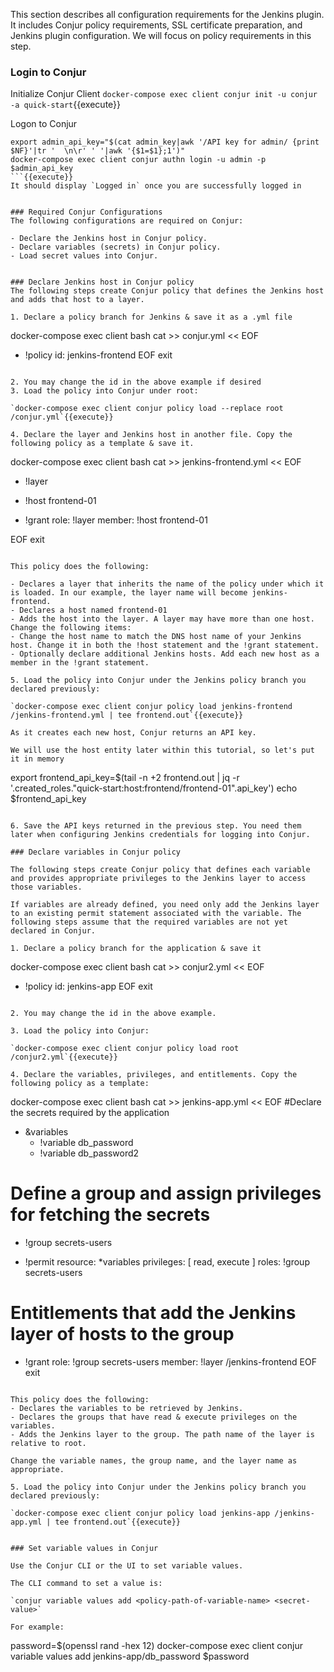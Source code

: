 This section describes all configuration requirements for the Jenkins plugin. It includes Conjur policy requirements, SSL certificate preparation, and Jenkins plugin configuration.   We will focus on policy requirements in this step.


### Login to Conjur
Initialize Conjur Client
`docker-compose exec client conjur init -u conjur -a quick-start`{{execute}}

Logon to Conjur
```
export admin_api_key="$(cat admin_key|awk '/API key for admin/ {print $NF}'|tr '  \n\r' ' '|awk '{$1=$1};1')"
docker-compose exec client conjur authn login -u admin -p $admin_api_key
```{{execute}}
It should display `Logged in` once you are successfully logged in


### Required Conjur Configurations
The following configurations are required on Conjur: 

- Declare the Jenkins host in Conjur policy.
- Declare variables (secrets) in Conjur policy.
- Load secret values into Conjur.


### Declare Jenkins host in Conjur policy
The following steps create Conjur policy that defines the Jenkins host and adds that host to a layer.

1. Declare a policy branch for Jenkins & save it as a .yml file
```
docker-compose exec client bash
cat >> conjur.yml << EOF
- !policy
  id: jenkins-frontend
EOF
exit
```{{execute}}

2. You may change the id in the above example if desired
3. Load the policy into Conjur under root: 

`docker-compose exec client conjur policy load --replace root /conjur.yml`{{execute}}

4. Declare the layer and Jenkins host in another file. Copy the following policy as a template & save it.
```
docker-compose exec client bash
cat >> jenkins-frontend.yml << EOF
 - !layer

  - !host frontend-01

  - !grant
    role: !layer
    member: !host frontend-01

EOF
exit
```{{execute}}

This policy does the following: 

- Declares a layer that inherits the name of the policy under which it is loaded. In our example, the layer name will become jenkins-frontend.
- Declares a host named frontend-01
- Adds the host into the layer. A layer may have more than one host.
Change the following items:
- Change the host name to match the DNS host name of your Jenkins host. Change it in both the !host statement and the !grant statement.
- Optionally declare additional Jenkins hosts. Add each new host as a member in the !grant statement.

5. Load the policy into Conjur under the Jenkins policy branch you declared previously: 

`docker-compose exec client conjur policy load jenkins-frontend /jenkins-frontend.yml | tee frontend.out`{{execute}}

As it creates each new host, Conjur returns an API key.

We will use the host entity later within this tutorial, so let's put it in memory
```
export frontend_api_key=$(tail -n +2 frontend.out | jq -r '.created_roles."quick-start:host:frontend/frontend-01".api_key')
echo $frontend_api_key
```{{execute}}

6. Save the API keys returned in the previous step. You need them later when configuring Jenkins credentials for logging into Conjur.

### Declare variables in Conjur policy

The following steps create Conjur policy that defines each variable and provides appropriate privileges to the Jenkins layer to access those variables.

If variables are already defined, you need only add the Jenkins layer to an existing permit statement associated with the variable. The following steps assume that the required variables are not yet declared in Conjur.

1. Declare a policy branch for the application & save it

```
docker-compose exec client bash
cat >> conjur2.yml << EOF
- !policy
  id: jenkins-app
EOF
exit
```{{execute}}

2. You may change the id in the above example.

3. Load the policy into Conjur: 

`docker-compose exec client conjur policy load root /conjur2.yml`{{execute}}

4. Declare the variables, privileges, and entitlements. Copy the following policy as a template:
```
docker-compose exec client bash
cat >> jenkins-app.yml << EOF
#Declare the secrets required by the application

- &variables
  - !variable db_password
  - !variable db_password2

# Define a group and assign privileges for fetching the secrets

- !group secrets-users

- !permit
  resource: *variables
  privileges: [ read, execute ]
  roles: !group secrets-users

# Entitlements that add the Jenkins layer of hosts to the group  

- !grant
  role: !group secrets-users
  member: !layer /jenkins-frontend
EOF
exit
```{{execute}}

This policy does the following: 
- Declares the variables to be retrieved by Jenkins.
- Declares the groups that have read & execute privileges on the variables.
- Adds the Jenkins layer to the group. The path name of the layer is relative to root.

Change the variable names, the group name, and the layer name as appropriate.

5. Load the policy into Conjur under the Jenkins policy branch you declared previously: 

`docker-compose exec client conjur policy load jenkins-app /jenkins-app.yml | tee frontend.out`{{execute}}


### Set variable values in Conjur

Use the Conjur CLI or the UI to set variable values.

The CLI command to set a value is: 

`conjur variable values add <policy-path-of-variable-name> <secret-value>`

For example: 
```
password=$(openssl rand -hex 12)
docker-compose exec client conjur variable values add jenkins-app/db_password $password
```{{execute}}
